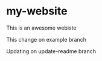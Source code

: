 # my-website

This is an awesome webiste

This change on example branch

Updating on update-readme branch
